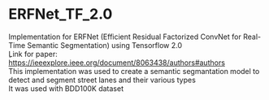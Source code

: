 # ERFNet_TF_2.0
Implementation for ERFNet (Efficient Residual Factorized ConvNet for Real-Time Semantic Segmentation) using Tensorflow 2.0\
ِLink for paper: https://ieeexplore.ieee.org/document/8063438/authors#authors \
This implementation was used to create a semantic segmantation model to detect and segment street lanes and their various types \
It was used with BDD100K dataset

